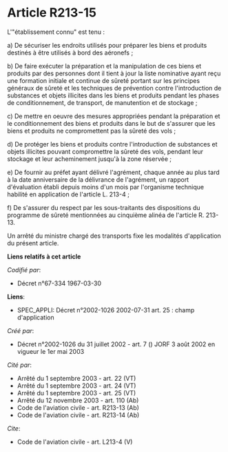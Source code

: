 # Article R213-15

L'"établissement connu" est tenu :

a) De sécuriser les endroits utilisés pour préparer les biens et produits destinés à être utilisés à bord des aéronefs ;

b) De faire exécuter la préparation et la manipulation de ces biens et produits par des personnes dont il tient à jour la
liste nominative ayant reçu une formation initiale et continue de sûreté portant sur les principes généraux de sûreté et les
techniques de prévention contre l'introduction de substances et objets illicites dans les biens et produits pendant les
phases de conditionnement, de transport, de manutention et de stockage ;

c) De mettre en oeuvre des mesures appropriées pendant la préparation et le conditionnement des biens et produits dans le but
de s'assurer que les biens et produits ne compromettent pas la sûreté des vols ;

d) De protéger les biens et produits contre l'introduction de substances et objets illicites pouvant compromettre la sûreté
des vols, pendant leur stockage et leur acheminement jusqu'à la zone réservée ;

e) De fournir au préfet ayant délivré l'agrément, chaque année au plus tard à la date anniversaire de la délivrance de
l'agrément, un rapport d'évaluation établi depuis moins d'un mois par l'organisme technique habilité en application de
l'article L. 213-4 ;

f) De s'assurer du respect par les sous-traitants des dispositions du programme de sûreté mentionnées au cinquième alinéa de
l'article R. 213-13.

Un arrêté du ministre chargé des transports fixe les modalités d'application du présent article.

**Liens relatifs à cet article**

_Codifié par_:

  - Décret n°67-334 1967-03-30

**Liens**:

  - SPEC_APPLI: Décret n°2002-1026 2002-07-31 art. 25 : champ d'application

_Créé par_:

  - Décret n°2002-1026 du 31 juillet 2002 - art. 7 () JORF 3 août 2002 en vigueur le 1er mai 2003

_Cité par_:

  - Arrêté du 1 septembre 2003 - art. 22 (VT)
  - Arrêté du 1 septembre 2003 - art. 24 (VT)
  - Arrêté du 1 septembre 2003 - art. 25 (VT)
  - Arrêté du 12 novembre 2003 - art. 110 (Ab)
  - Code de l'aviation civile - art. R213-13 (Ab)
  - Code de l'aviation civile - art. R213-14 (Ab)

_Cite_:

  - Code de l'aviation civile - art. L213-4 (V)
